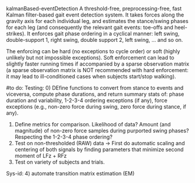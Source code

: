 kalmanBased-eventDetection
A threshold-free, preprocessing-free, fast Kalman filter-based gait event detection system.
It takes forces along the gravity axis for each individual leg, and estimates the stance/swing phases for each leg (and consequently the relevant gait events: toe-offs and heel-strikes). It enforces gait phase ordering in a cyclical manner: left swing, double-support 1, right swing, double support 2, left swing, ... and so on.

The enforcing can be hard (no exceptions to cycle order) or soft (highly unlikely but not impossible exceptions). Soft enforcement can lead to slightly faster running times if accompanied by a sparse observation matrix (a sparse observation matrix is NOT recommended with hard enforcement: it may lead to ill-conditioned cases when subjects start/stop walking).

#to do:
Testing:
0) DEfine functions to convert from stance to events and viceversa, compute phase durations, and return summary stats of: phase duration and variability, 1-2-3-4 ordering exceptions (if any), force exceptions (e.g., non-zero force during swing, zero force during stance, if any).
1) Define metrics for comparison. Likelihood of data? Amount (and magnitude) of non-zero force samples during purported swing phases? Respecting the 1-2-3-4 phase ordering?
2) Test on non-thresholded (RAW) data -> First do automatic scaling and centering of both signals by finding parameters that minimize second moment of LFz + RFz
3) Test on variety of subjects and trials.

Sys-id:
4) automate transition matrix estimation (EM)
